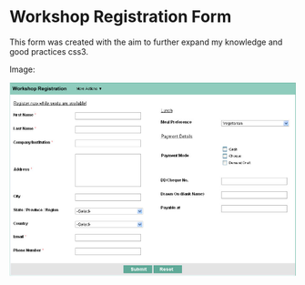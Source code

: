 # Workshop Registration Form

This form was created with the aim to further expand my knowledge and good practices css3.

Image: 

![Workshop Registration Form](workshop_registration.jpg?raw=true "Workshop Registration Form")